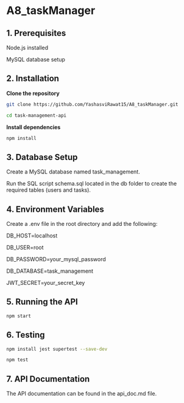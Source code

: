 # A8_taskManager

## 1. Prerequisites

Node.js installed  

MySQL database setup

## 2. Installation
**Clone the repository**
```bash  
git clone https://github.com/YashasviRawat15/A8_taskManager.git
 ```

```bash 
cd task-management-api
```

**Install dependencies**  

```bash
npm install
```

## 3. Database Setup

Create a MySQL database named task_management.  

Run the SQL script schema.sql located in the db folder to create the required tables (users and tasks).

## 4. Environment Variables

Create a .env file in the root directory and add the following:  

DB_HOST=localhost  

DB_USER=root  

DB_PASSWORD=your_mysql_password  

DB_DATABASE=task_management  

JWT_SECRET=your_secret_key

## 5. Running the API

```bash
npm start
```

## 6. Testing
``` bash
npm install jest supertest --save-dev
```

``` bash
npm test
```

## 7. API Documentation

The API documentation can be found in the api_doc.md file.

